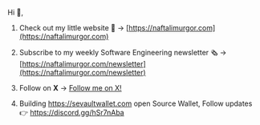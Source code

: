 

Hi 👋,

1. Check out my little website 🔗 → [https://naftalimurgor.com](https://naftalimurgor.com)

1. Subscribe to my weekly Software Engineering newsletter 🗞️ →  [https://naftalimurgor.com/newsletter](https://naftalimurgor.com/newsletter)

1. Follow on <b>X</b> → [Follow me on X!](https://twitter.com/nkmurgor)
2. Building https://sevaultwallet.com open Source Wallet, Follow updates 👉 https://discord.gg/hSr7nAba 
